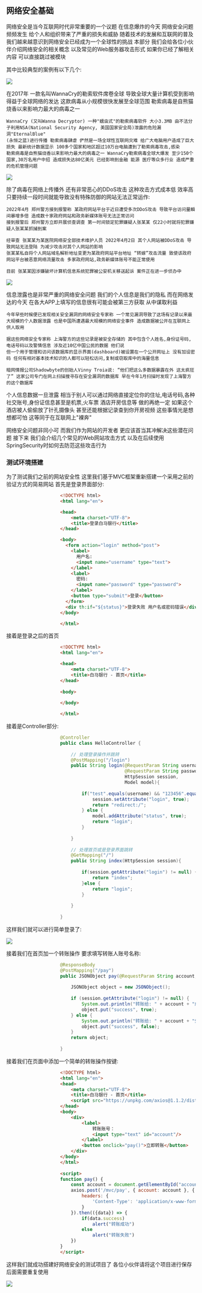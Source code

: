 ## 网络安全基础
网络安全是当今互联网时代非常重要的一个议题 在信息爆炸的今天 网络安全问题频频发生 给个人和组织带来了严重的损失和威胁 随着技术的发展和互联网的普及
我们越来越意识到网络安全已经成为一个全球性的挑战 本部分 我们会给各位小伙伴介绍网络安全的相关概念 以及常见的Web服务器攻击形式 如果你已经了解相关内容 可以直接跳过被模块

其中比较典型的案例有以下几个:

<img src="https://image.itbaima.net/markdown/2023/07/01/W3oCIbqvLUn492J.png"/>

在2017年 一款名叫WannaCry的勒索软件席卷全球 导致全球大量计算机受到影响 得益于全球网络的发达 这款病毒从小规模很快发展至全球范围 勒索病毒是自熊猫烧香以来影响力最大的病毒之一

    WannaCry (又叫Wanna Decryptor) 一种"蠕虫式"的勒索病毒软件 大小3.3MB 由不法分子利用NSA(National Security Agency, 美国国家安全局)泄露的危险漏洞"EternalBlue"
    (永恒之蓝)进行传播 勒索病毒肆虐 俨然是一场全球性互联网灾难 给广大电脑用户造成了巨大损失 最新统计数据显示 100多个国家和地区超过10万台电脑遭到了勒索病毒攻击,感染
    勒索病毒是自熊猫烧香以来影响力最大的病毒之一 WannaCry勒索病毒全球大爆发 至少150个国家,30万名用户中招 造成损失达80亿美元 已经影响到金融 能源 医疗等众多行业 造成严重的危机管理问题

<img src="https://image.itbaima.net/markdown/2023/07/01/wBdynQcKU2g7LjN.png"/>

除了病毒在网络上传播外 还有非常恶心的DDoS攻击 这种攻击方式成本低 效率高 只要持续一段时间就能导致没有特殊防御的网站无法正常运作:

    2022年4月 郑州警方接到报警称 某政府网站平台于近日遭受多次DDoS攻击 导致平台访问量瞬间暴增多倍 造成数十家政府网站和政务新媒体账号无法正常访问
    接到报警后 郑州警方立即开展侦查调查 第一时间锁定犯罪嫌疑人张某某 仅22小时就将犯罪嫌疑人张某某抓捕到案

    经审查 张某某为某医院网络安全部技术维护人员 2022年4月2日 其个人网站被DDoS攻击 导致网站无法登陆 为减少攻击对其个人网站的影响
    张某某私自将个人网站域名解析地址变更为某政府网站平台地址 “转嫁”攻击流量 致使该政府网站平台被恶意网络流量攻击 多家政府网站,政务新媒体账号不能正常使用

    目前 张某某因涉嫌破坏计算机信息系统犯罪被公安机关移送起诉 案件正在进一步侦办中

<img src="https://image.itbaima.net/markdown/2023/07/01/5aHJDMTiLOSzERn.png"/>

信息泄露也是非常严重的网络安全问题 我们的个人信息是我们的隐私 而在网络发达的今天 在各大APP上填写的信息很有可能会被第三方获取 从中谋取利益

    今年早些时候便已发现相关安全漏洞的网络安全专家称 一个常见漏洞导致了这场有记录以来最大规模的个人数据泄露 也是中国所遭遇最大规模的网络安全事件 造成数据被公开在互联网上 供人取用

    据这些网络安全专家称 上海警方的这些记录是被安全存储的 其中包含个人姓名,身份证号码,电话号码以及警情信息 涉及近10亿中国公民的数据 他们说
    但一个用于管理和访问该数据库的显示界面(dashboard)被设置在一个公开网址上 没有加设密码 任何有相对基本技术知识的人都可以轻松访问,复制或窃取库中的海量信息

    暗网情报公司Shadowbyte的创始人Vinny Troia说: “他们把这么多数据暴露在外 这太疯狂了” 这家公司专门在网上扫描搜寻存在安全漏洞的数据库 早在今年1月扫描时发现了上海警方的这个数据库

个人信息数据一旦泄露 相当于别人可以通过网络直接定位你的住址,电话号码,各种社交账号,身份证信息甚至是机票,火车票 酒店开房信息等
做的再绝一定 如果这个酒店被人偷偷放了针孔摄像头 甚至还能根据记录查到你开房视频 这些事情光是想想都可怕 这等同于在互联网上"裸奔"

网络安全问题非同小可 而我们作为网站的开发者 更应该首当其冲解决这些潜在问题 接下来 我们会介绍几个常见的Web网站攻击方式 以及在后续使用SpringSecurity时如何去防范这些攻击行为

### 测试环境搭建
为了测试我们之前的网站安全性 这里我们基于MVC框架重新搭建一个采用之前的验证方式的简易网站 首先是登录界面部分:

```html
                    <!DOCTYPE html>
                    <html lang="en">

                    <head>
                        <meta charset="UTF-8">
                        <title>登录白马银行</title>
                    </head>

                    <body>
                      <form action="login" method="post">
                        <label>
                          用户名:
                          <input name="username" type="text">
                        </label>
                        <label>
                          密码:
                          <input name="password" type="password">
                        </label>
                        <button type="submit">登录</button>
                      </form>
                      <div th:if="${status}">登录失败 用户名或密码错误</div>
                    </body>

                    </html>
```

接着是登录之后的首页

```html
                    <!DOCTYPE html>
                    <html lang="en">

                    <head>
                        <meta charset="UTF-8">
                        <title>白马银行 - 首页</title>
                    </head>
                    
                    <body>
                    
                    </body>

                    </html>
```

接着是Controller部分:

```java
                    @Controller
                    public class HelloController {
    
                        // 处理登录操作并跳转
                        @PostMapping("/login")
                        public String login(@RequestParam String username,
                                            @RequestParam String password,
                                            HttpSession session,
                                            Model model){
                            
                            if("test".equals(username) && "123456".equals(password)) {
                                session.setAttribute("login", true);
                                return "redirect:/";
                            } else {
                                model.addAttribute("status", true);
                                return "login";
                            }
                            
                        }
                    
                        // 处理首页或是登录界面跳转
                        @GetMapping("/")
                        public String index(HttpSession session){
                            
                            if(session.getAttribute("login") != null) {
                                return "index";
                            }else {
                                return "login";
                            }
                            
                        }
                        
                    }
```

这样我们就可以进行简单登录了:

<img src="https://image.itbaima.net/markdown/2023/07/01/7jW5Nzki8urUhaf.png"/>

接着我们在首页加一个转账操作 要求填写转账人账号名称:

```java
                    @ResponseBody
                    @PostMapping("/pay")
                    public JSONObject pay(@RequestParam String account, HttpSession session) {
                
                        JSONObject object = new JSONObject();
                
                        if (session.getAttribute("login") != null) {
                            System.out.println("转账给: " + account + "成功 交易已完成");
                            object.put("success", true);
                        } else {
                            System.out.println("转账给: " + account + "失败 用户未登录");
                            object.put("success", false);
                        }
                        return object;
                
                    }
```

接着我们在页面中添加一个简单的转账操作按键:

```html
                    <!DOCTYPE html>
                    <html lang="en">
                    <head>
                        <meta charset="UTF-8">
                        <title>白马银行 - 首页</title>
                        <script src="https://unpkg.com/axios@1.1.2/dist/axios.min.js"></script>
                    </head>
                    <body>
                        <div>
                            <label>
                                转账账号：
                                <input type="text" id="account"/>
                            </label>
                            <button onclick="pay()">立即转账</button>
                        </div>
                    </body>
                    </html>
                    
                    <script>
                    function pay() {
                        const account = document.getElementById("account").value
                        axios.post('/mvc/pay', { account: account }, {
                            headers: {
                                'Content-Type': 'application/x-www-form-urlencoded'
                            }
                        }).then(({data}) => {
                            if(data.success)
                                alert("转账成功")
                            else
                                alert("转账失败")
                        })
                    }
                    </script>
```

这样我们就成功搭建好网络安全的测试项目了 各位小伙伴请将这个项目进行保存 后面需要重复使用

<img src="https://image.itbaima.net/markdown/2023/07/01/khHj6YqSJimGKec.png"/>
